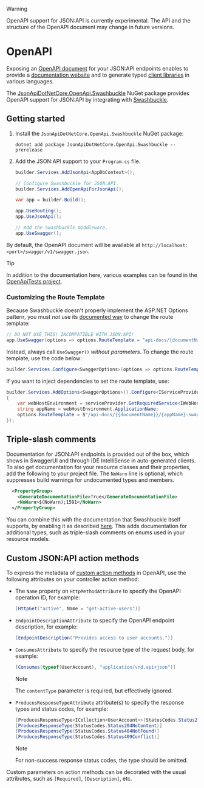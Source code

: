 > [!WARNING]
> OpenAPI support for JSON:API is currently experimental. The API and the structure of the OpenAPI document may change in future versions.

# OpenAPI

Exposing an [OpenAPI document](https://swagger.io/specification/) for your JSON:API endpoints enables to provide a
[documentation website](https://swagger.io/tools/swagger-ui/) and to generate typed
[client libraries](https://openapi-generator.tech/docs/generators/) in various languages.

The [JsonApiDotNetCore.OpenApi.Swashbuckle](https://github.com/json-api-dotnet/JsonApiDotNetCore/pkgs/nuget/JsonApiDotNetCore.OpenApi.Swashbuckle) NuGet package
provides OpenAPI support for JSON:API by integrating with [Swashbuckle](https://github.com/domaindrivendev/Swashbuckle.AspNetCore).

## Getting started

1.  Install the `JsonApiDotNetCore.OpenApi.Swashbuckle` NuGet package:

    ```
    dotnet add package JsonApiDotNetCore.OpenApi.Swashbuckle --prerelease
    ```

2.  Add the JSON:API support to your `Program.cs` file.

    ```c#
    builder.Services.AddJsonApi<AppDbContext>();

    // Configure Swashbuckle for JSON:API.
    builder.Services.AddOpenApiForJsonApi();

    var app = builder.Build();

    app.UseRouting();
    app.UseJsonApi();

    // Add the Swashbuckle middleware.
    app.UseSwagger();
    ```

By default, the OpenAPI document will be available at `http://localhost:<port>/swagger/v1/swagger.json`.

> [!TIP]
> In addition to the documentation here, various examples can be found in the [OpenApiTests project](https://github.com/json-api-dotnet/JsonApiDotNetCore/tree/master/test/OpenApiTests).

### Customizing the Route Template

Because Swashbuckle doesn't properly implement the ASP.NET Options pattern, you must *not* use its
[documented way](https://github.com/domaindrivendev/Swashbuckle.AspNetCore/blob/master/docs/configure-and-customize-swagger.md#change-the-path-for-swagger-json-endpoints)
to change the route template:

```c#
// DO NOT USE THIS! INCOMPATIBLE WITH JSON:API!
app.UseSwagger(options => options.RouteTemplate = "api-docs/{documentName}/swagger.yaml");
```

Instead, always call `UseSwagger()` *without parameters*. To change the route template, use the code below:

```c#
builder.Services.Configure<SwaggerOptions>(options => options.RouteTemplate = "/api-docs/{documentName}/swagger.yaml");
```

If you want to inject dependencies to set the route template, use:

```c#
builder.Services.AddOptions<SwaggerOptions>().Configure<IServiceProvider>((options, serviceProvider) =>
{
    var webHostEnvironment = serviceProvider.GetRequiredService<IWebHostEnvironment>();
    string appName = webHostEnvironment.ApplicationName;
    options.RouteTemplate = $"/api-docs/{{documentName}}/{appName}-swagger.yaml";
});
```

## Triple-slash comments

Documentation for JSON:API endpoints is provided out of the box, which shows in SwaggerUI and through IDE IntelliSense in auto-generated clients.
To also get documentation for your resource classes and their properties, add the following to your project file.
The `NoWarn` line is optional, which suppresses build warnings for undocumented types and members.

```xml
  <PropertyGroup>
    <GenerateDocumentationFile>True</GenerateDocumentationFile>
    <NoWarn>$(NoWarn);1591</NoWarn>
  </PropertyGroup>
```

You can combine this with the documentation that Swashbuckle itself supports, by enabling it as described
[here](https://github.com/domaindrivendev/Swashbuckle.AspNetCore/blob/master/docs/configure-and-customize-swaggergen.md#include-descriptions-from-xml-comments).
This adds documentation for additional types, such as triple-slash comments on enums used in your resource models.

## Custom JSON:API action methods

To express the metadata of [custom action methods](~/usage/extensibility/controllers.md#custom-action-methods) in OpenAPI,
use the following attributes on your controller action method:

- The `Name` property on `HttpMethodAttribute` to specify the OpenAPI operation ID, for example:
  ```c#
  [HttpGet("active", Name = "get-active-users")]
  ```

- `EndpointDescriptionAttribute` to specify the OpenAPI endpoint description, for example:
  ```c#
  [EndpointDescription("Provides access to user accounts.")]
  ```

- `ConsumesAttribute` to specify the resource type of the request body, for example:
  ```c#
  [Consumes(typeof(UserAccount), "application/vnd.api+json")]
  ```
  > [!NOTE]
  > The `contentType` parameter is required, but effectively ignored.

- `ProducesResponseTypeAttribute` attribute(s) to specify the response types and status codes, for example:
  ```c#
  [ProducesResponseType<ICollection<UserAccount>>(StatusCodes.Status200OK)]
  [ProducesResponseType(StatusCodes.Status204NoContent)]
  [ProducesResponseType(StatusCodes.Status404NotFound)]
  [ProducesResponseType(StatusCodes.Status409Conflict)]
  ```
  > [!NOTE]
  > For non-success response status codes, the type should be omitted.

Custom parameters on action methods can be decorated with the usual attributes, such as `[Required]`, `[Description]`, etc.
